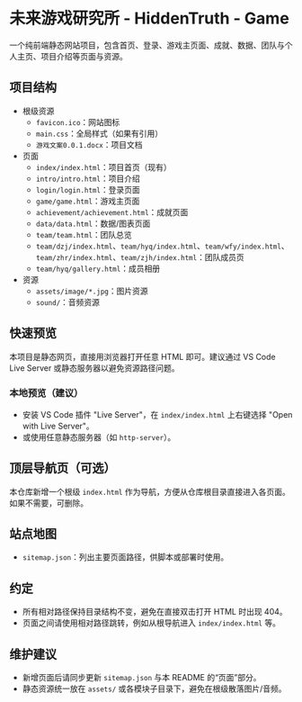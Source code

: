 # 未来游戏研究所 - HiddenTruth - Game

一个纯前端静态网站项目，包含首页、登录、游戏主页面、成就、数据、团队与个人主页、项目介绍等页面与资源。

## 项目结构

- 根级资源
  - `favicon.ico`：网站图标
  - `main.css`：全局样式（如果有引用）
  - `游戏文案0.0.1.docx`：项目文档
- 页面
  - `index/index.html`：项目首页（现有）
  - `intro/intro.html`：项目介绍
  - `login/login.html`：登录页面
  - `game/game.html`：游戏主页面
  - `achievement/achievement.html`：成就页面
  - `data/data.html`：数据/图表页面
  - `team/team.html`：团队总览
  - `team/dzj/index.html`、`team/hyq/index.html`、`team/wfy/index.html`、`team/zhr/index.html`、`team/zjh/index.html`：团队成员页
  - `team/hyq/gallery.html`：成员相册
- 资源
  - `assets/image/*.jpg`：图片资源
  - `sound/`：音频资源

## 快速预览

本项目是静态网页，直接用浏览器打开任意 HTML 即可。建议通过 VS Code Live Server 或静态服务器以避免资源路径问题。

### 本地预览（建议）

- 安装 VS Code 插件 "Live Server"，在 `index/index.html` 上右键选择 "Open with Live Server"。
- 或使用任意静态服务器（如 `http-server`）。

## 顶层导航页（可选）

本仓库新增一个根级 `index.html` 作为导航，方便从仓库根目录直接进入各页面。如果不需要，可删除。

## 站点地图

- `sitemap.json`：列出主要页面路径，供脚本或部署时使用。

## 约定

- 所有相对路径保持目录结构不变，避免在直接双击打开 HTML 时出现 404。
- 页面之间请使用相对路径跳转，例如从根导航进入 `index/index.html` 等。

## 维护建议

- 新增页面后请同步更新 `sitemap.json` 与本 README 的“页面”部分。
- 静态资源统一放在 `assets/` 或各模块子目录下，避免在根级散落图片/音频。
